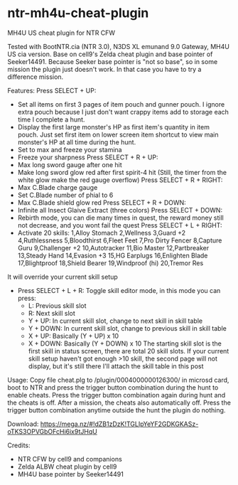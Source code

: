 # ntr-mh4u-cheat-plugin
MH4U US cheat plugin for NTR CFW

Tested with BootNTR.cia (NTR 3.0), N3DS XL emunand 9.0 Gateway, MH4U US cia version. Base on cell9's Zelda cheat plugin and base pointer of Seeker14491. Because Seeker base pointer is "not so base", so in some mission the plugin just doesn't work. In that case you have to try a difference mission.

Features:
Press SELECT + UP:
- Set all items on first 3 pages of item pouch and gunner pouch. I ignore extra pouch because I just don't want crappy items add to storage each time I complete a hunt.
- Display the first large monster's HP as first item's quantity in item pouch. Just set first item on lower screen item shortcut to view main monster's HP at all time during the hunt.
- Set to max and freeze your stamina
- Freeze your sharpness
Press SELECT + R + UP:
- Max long sword gauge after one hit
- Make long sword glow red after first spirit-4 hit (Still, the timer from the white glow make the red gauge overflow)
Press SELECT + R + RIGHT:
- Max C.Blade charge gauge
- Set C.Blade number of phial to 6
- Max C.Blade shield glow red
Press SELECT + R + DOWN:
- Infinite all Insect Glaive Extract (three colors)
Press SELECT + DOWN:
- Rebirth mode, you can die many times in quest, the reward money still not decrease, and you wont fail the quest
Press SELECT + L + RIGHT:
- Activate 20 skills:
1,Alloy Stomach
2,Wellness
3,Guard +2
4,Ruthlessness
5,Bloodthirst
6,Fleet Feet
7,Pro Dirty Fencer
8,Capture Guru
9,Challenger +2
10,Autotracker
11,Bio Master
12,Partbreaker
13,Steady Hand
14,Evasion +3
15,HG Earplugs
16,Enlighten Blade
17,Blightproof
18,Shield Bearer
19,Windproof (hi)
20,Tremor Res

It will override your current skill setup
- Press SELECT + L + R:
Toggle skill editor mode, in this mode you can press:
	- L: Previous skill slot
	- R: Next skill slot
	- Y + UP: In current skill slot, change to next skill in skill table
	- Y + DOWN: In current skill slot, change to previous skill in skill table
	- X + UP: Basically (Y + UP) x 10
	- X + DOWN: Basically (Y + DOWN) x 10
The starting skill slot is the first skill in status screen, there are total 20 skill slots. If your current skill setup haven't got enough >10 skill, the second page will not display, but it's still there
I'll attach the skill table in this post

Usage:
Copy file cheat.plg to /plugin/0004000000126300/ in microsd card, boot to NTR and press the trigger button combination during the hunt to enable cheats. Press the trigger button combination again during hunt and the cheats is off. After a mission, the cheats also automatically off. Press the trigger button combination anytime outside the hunt the plugin do nothing.

Download:
https://mega.nz/#!dZB1zDzK!TGLIpYeYF2GDKGKASz-oTKS3OPVGbOFcHi6ix9tJHqU

Credits:
- NTR CFW by cell9 and companions
- Zelda ALBW cheat plugin by cell9
- MH4U base pointer by Seeker14491
